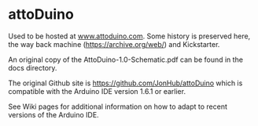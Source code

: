 # attoDuino

Used to be hosted at www.attoduino.com.  Some history is preserved here, 
the way back machine (https://archive.org/web/) and Kickstarter.   

An original copy of the AttoDuino-1.0-Schematic.pdf can be found in the docs
directory.

The original Github site is https://github.com/JonHub/attoDuino which is compatible
with the Arduino IDE version 1.6.1 or earlier.

See Wiki pages for additional information on how to adapt to recent versions of
the Arduino IDE.
